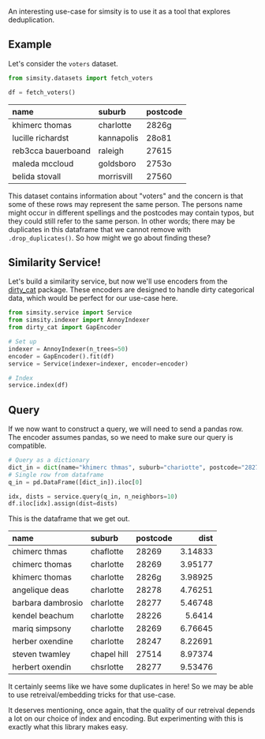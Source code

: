 An interesting use-case for simsity is to use it as a tool that
explores deduplication.

## Example

Let's consider the `voters` dataset.

```python
from simsity.datasets import fetch_voters

df = fetch_voters()
```

| name               | suburb     | postcode   |
|:-------------------|:-----------|:-----------|
| khimerc thomas     | charlotte  | 2826g      |
| lucille richardst  | kannapolis | 28o81      |
| reb3cca bauerboand | raleigh    | 27615      |
| maleda mccloud     | goldsboro  | 2753o      |
| belida stovall     | morrisvill | 27560      |

This dataset contains information about "voters" and the concern is that
some of these rows may represent the same person. The persons name might occur
in different spellings and the postcodes may contain typos, but they could
still refer to the same person. In other words; there may be duplicates in this
dataframe that we cannot remove with `.drop_duplicates()`. So how might we go
about finding these?

## Similarity Service!

Let's build a similarity service, but now we'll use encoders from
the [dirty_cat](https://dirty-cat.github.io/stable/) package. These
encoders are designed to handle dirty categorical data, which would
be perfect for our use-case here.

```python
from simsity.service import Service
from simsity.indexer import AnnoyIndexer
from dirty_cat import GapEncoder

# Set up
indexer = AnnoyIndexer(n_trees=50)
encoder = GapEncoder().fit(df)
service = Service(indexer=indexer, encoder=encoder)

# Index
service.index(df)
```

## Query

If we now want to construct a query, we will need to send a pandas row.
The encoder assumes pandas, so we need to make sure our query is compatible.

```python
# Query as a dictionary
dict_in = dict(name="khimerc thmas", suburb="chariotte", postcode="28273")
# Single row from dataframe
q_in = pd.DataFrame([dict_in]).iloc[0]

idx, dists = service.query(q_in, n_neighbors=10)
df.iloc[idx].assign(dist=dists)
```

This is the dataframe that we get out.

| name              | suburb      | postcode   |    dist |
|:------------------|:------------|:-----------|--------:|
| chimerc thmas     | chaflotte   | 28269      | 3.14833 |
| chimerc thomas    | charlotte   | 28269      | 3.95177 |
| khimerc thomas    | charlotte   | 2826g      | 3.98925 |
| angelique deas    | charlotte   | 28278      | 4.76251 |
| barbara dambrosio | charlotte   | 28277      | 5.46748 |
| kendel beachum    | charlotte   | 28226      | 5.6414  |
| mariq simpsony    | charlotte   | 28269      | 6.76645 |
| herber oxendine   | charlotte   | 28247      | 8.22691 |
| steven twamley    | chapel hill | 27514      | 8.97374 |
| herbert oxendin   | chsrlotte   | 28277      | 9.53476 |

It certainly seems like we have some duplicates in here! So
we may be able to use retreival/embedding tricks for that use-case.

It deserves mentioning, once again, that the quality of our
retreival depends a lot on our choice of index and encoding.
But experimenting with this is exactly what this library
makes easy.
